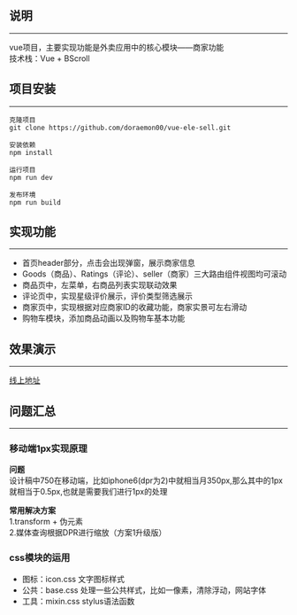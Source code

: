 
<a name="HVKxc"></a>
## 说明

---

vue项目，主要实现功能是外卖应用中的核心模块——商家功能<br />技术栈：Vue + BScroll

<a name="OfTFF"></a>
## 项目安装

---


```
克隆项目
git clone https://github.com/doraemon00/vue-ele-sell.git

安装依赖
npm install

运行项目
npm run dev

发布环境
npm run build
```



<a name="s7rn9"></a>
## 实现功能

---

- 首页header部分，点击会出现弹窗，展示商家信息
- Goods（商品）、Ratings（评论）、seller（商家）三大路由组件视图均可滚动
- 商品页中，左菜单，右商品列表实现联动效果
- 评论页中，实现星级评价展示，评价类型筛选展示
- 商家页中，实现根据对应商家ID的收藏功能，商家实景可左右滑动
- 购物车模块，添加商品动画以及购物车基本功能


<a name="tNkZy"></a>
## 效果演示

---


[线上地址](http://ele.wykl.top/)


<a name="9LKeX"></a>
## 问题汇总

---

<a name="L9mdD"></a>
### 移动端1px实现原理
**问题**<br />设计稿中750在移动端，比如iphone6(dpr为2)中就相当月350px,那么其中的1px就相当于0.5px,也就是需要我们进行1px的处理

**常用解决方案**<br />1.transform + 伪元素<br />2.媒体查询根据DPR进行缩放（方案1升级版）

<a name="DN2Ix"></a>
### css模块的运用

- 图标：icon.css 文字图标样式
- 公共：base.css 处理一些公共样式，比如一像素，清除浮动，网站字体
- 工具：mixin.css stylus语法函数